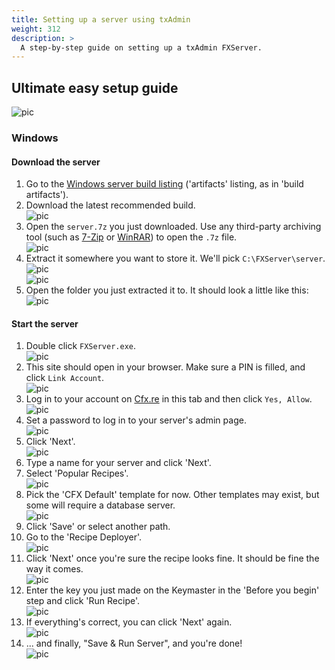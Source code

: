 ```yaml
---
title: Setting up a server using txAdmin
weight: 312
description: >
  A step-by-step guide on setting up a txAdmin FXServer.
---
```


## Ultimate easy setup guide
![pic](/server-setup/header.png)<br>
### Windows
#### Download the server
1. Go to the [Windows server build listing][windows-artifacts] ('artifacts' listing, as in 'build artifacts').
2. Download the latest recommended build.<br>
   ![pic](/server-setup/windows-step-2.png)<br>
3. Open the `server.7z` you just downloaded. Use any third-party archiving tool (such as [7-Zip][7zip] or [WinRAR][winrar]) to open the `.7z` file. <br>
   ![pic](/server-setup/windows-step-3.png)<br>
4. Extract it somewhere you want to store it. We'll pick `C:\FXServer\server`.<br>
   ![pic](/server-setup/windows-step-4a.png)<br>
   ![pic](/server-setup/windows-step-4b.png)<br>
5. Open the folder you just extracted it to. It should look a little like this:<br>
   ![pic](/server-setup/windows-step-5.png)<br>

#### Start the server
1. Double click `FXServer.exe`.<br>
   ![pic](/server-setup/windows-step2-1.png)<br>
2. This site should open in your browser. Make sure a PIN is filled, and click `Link Account`.<br>
   ![pic](/server-setup/windows-step2-2.png)<br>
3. Log in to your account on [Cfx.re](https://forum.cfx.re/) in this tab and then click `Yes, Allow`.<br>
   ![pic](/server-setup/windows-step2-3.png)<br>
4. Set a password to log in to your server's admin page.<br>
   ![pic](/server-setup/windows-step2-4.png)<br>
5. Click 'Next'.<br>
   ![pic](/server-setup/windows-step2-5.png)<br>
6. Type a name for your server and click 'Next'.<br>
7. Select 'Popular Recipes'.<br>
   ![pic](/server-setup/windows-step2-7.png)<br>
8. Pick the 'CFX Default' template for now. Other templates may exist, but some will require a database server.<br>
   ![pic](/server-setup/windows-step2-8.png)<br>
9. Click 'Save' or select another path.
10. Go to the 'Recipe Deployer'.<br>
   ![pic](/server-setup/windows-step2-10.png)<br>
11. Click 'Next' once you're sure the recipe looks fine. It should be fine the way it comes.<br>
  ![pic](/server-setup/windows-step2-11.png)<br>
12. Enter the key you just made on the Keymaster in the 'Before you begin' step and click 'Run Recipe'.<br>
   ![pic](/server-setup/windows-step2-12.png)<br>
13. If everything's correct, you can click 'Next' again.<br>
   ![pic](/server-setup/windows-step2-13.png)<br>
14. ... and finally, "Save & Run Server", and you're done!<br>
   ![pic](/server-setup/windows-step2-14.png)<br>


[windows-artifacts]: https://runtime.fivem.net/artifacts/fivem/build_server_windows/master/
[server-data]: https://github.com/citizenfx/cfx-server-data

[vcredist]: https://aka.ms/vs/16/release/VC_redist.x64.exe

[winrar]: https://www.rarlab.com/download.htm
[7zip]: https://www.7-zip.org/download.html
